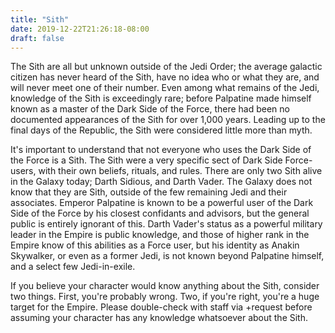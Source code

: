 ```yaml
---
title: "Sith"
date: 2019-12-22T21:26:18-08:00
draft: false
---
```


The Sith are all but unknown outside of the Jedi Order; the average galactic citizen has never heard of the Sith, have no idea who or what they are, and will never meet one of their number. Even among what remains of the Jedi, knowledge of the Sith is exceedingly rare; before Palpatine made himself known as a master of the Dark Side of the Force, there had been no documented appearances of the Sith for over 1,000 years. Leading up to the final days of the Republic, the Sith were considered little more than myth.

It's important to understand that not everyone who uses the Dark Side of the Force is a Sith. The Sith were a very specific sect of Dark Side Force-users, with their own beliefs, rituals, and rules. There are only two Sith alive in the Galaxy today; Darth Sidious, and Darth Vader. The Galaxy does not know that they are Sith, outside of the few remaining Jedi and their associates. Emperor Palpatine is known to be a powerful user of the Dark Side of the Force by his closest confidants and advisors, but the general public is entirely ignorant of this. Darth Vader's status as a powerful military leader in the Empire is public knowledge, and those of higher rank in the Empire know of this abilities as a Force user, but his identity as Anakin Skywalker, or even as a former Jedi, is not known beyond Palpatine himself, and a select few Jedi-in-exile.

If you believe your character would know anything about the Sith, consider two things. First, you're probably wrong. Two, if you're right, you're a huge target for the Empire. Please double-check with staff via +request before assuming your character has any knowledge whatsoever about the Sith.
